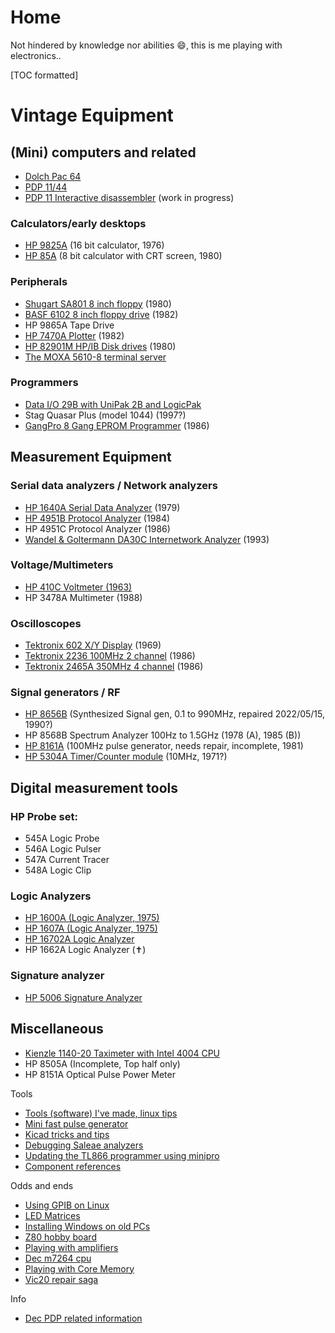 # Home
Not hindered by knowledge nor abilities :smile:, this is me playing with electronics..

[TOC formatted]

# Vintage Equipment

## (Mini) computers and related

- [Dolch Pac 64](dolch-pac-64/index.md)
- [PDP 11/44](pdp-1144/index.md)
- [PDP 11 Interactive disassembler](the-interactive-disassembler/index.md) (work in progress)

### Calculators/early desktops

- [HP 9825A](hp-9825a/index.md) (16 bit calculator, 1976)
- [HP 85A](hp-85a/index.md) (8 bit calculator with CRT screen, 1980)

### Peripherals

- [Shugart SA801 8 inch floppy](the-shugart-801/index.md) (1980)
- [BASF 6102 8 inch floppy drive](the-basf-6102-8-inch-floppy-drive-dead/index.md) (1982)
- HP 9865A Tape Drive
- [HP 7470A Plotter](hp-7470a-plotter/index.md) (1982)
- [HP 82901M HP/IB Disk drives](hp82901m-disk-drives/index.md) (1980)
- [The MOXA 5610-8 terminal server](the-moxa-nport-5610-serial-ethernet-device/index.md)

### Programmers

- [Data I/O 29B with UniPak 2B and LogicPak](data-io-29b/index.md)
- Stag Quasar Plus (model 1044) (1997?)
- [GangPro 8 Gang EPROM Programmer](gangpro-8-eprom-programmer/index.md) (1986)

## Measurement Equipment

### Serial data analyzers / Network analyzers

- [HP 1640A Serial Data Analyzer](hp1640a-serial-data-analyzer/index.md) (1979)
- [HP 4951B Protocol Analyzer](hp-4951b-protocol-analyzer/index.md) (1984)
- HP 4951C Protocol Analyzer (1986)
- [Wandel & Goltermann DA30C Internetwork Analyzer](wandel-goltermann-da30c/index.md) (1993)

### Voltage/Multimeters

- [HP 410C Voltmeter (1963)](the-hp-410c-voltmeter/index.md)
- HP 3478A Multimeter (1988)

### Oscilloscopes

- [Tektronix 602 X/Y Display](tektronix-602-x-y-display/index.md) (1969)
- [Tektronix 2236 100MHz 2 channel](tektronix-2236/index.md) (1986)
- [Tektronix 2465A 350MHz 4 channel](tektronix-2465a-oscilloscope/index.md) (1986)

### Signal generators / RF

- [HP 8656B](hp-8656b-repair/index.md) (Synthesized Signal gen, 0.1 to 990MHz, repaired 2022/05/15, 1990?)
- HP 8568B Spectrum Analyzer 100Hz to 1.5GHz (1978 (A), 1985 (B))
- [HP 8161A](hp-8161a-100mhz-pulse-generator/index.md) (100MHz pulse generator, needs repair, incomplete, 1981)
- [HP 5304A Timer/Counter module](hp-5304a-timer-counter/index.md) (10MHz, 1971?)

## Digital measurement tools

### HP Probe set:

- 545A Logic Probe
- 546A Logic Pulser
- 547A Current Tracer
- 548A Logic Clip

### Logic Analyzers

- [HP 1600A (Logic Analyzer, 1975)](hp-1600a-logic-analyzer/index.md)
- [HP 1607A (Logic Analyzer, 1975)](the-hp-1607a-logic-analyzer/index.md)
- [HP 16702A Logic Analyzer](hp-16702a-logic-analyzer/index.md)
- HP 1662A Logic Analyzer (:latin_cross:)

### Signature analyzer

- [HP 5006 Signature Analyzer](hp-5006a-signature-analyzer/index.md)

## Miscellaneous

- [Kienzle 1140-20 Taximeter with Intel 4004 CPU](kienzle/index.md)
- HP 8505A (Incomplete, Top half only)
- HP 8151A Optical Pulse Power Meter

Tools

- [Tools (software) I've made, linux tips](tools/index.md)
- [Mini fast pulse generator](mini-fast-pulse-generator/index.md)
- [Kicad tricks and tips](kicad-tips-and-tricks/index.md)
- [Debugging Saleae analyzers](creatingdebugging-saleae-analyzers/index.md)
- [Updating the TL866 programmer using minipro](updating-the-tl866ii-using-minipro/index.md)
- [Component references](component-details/index.md)

Odds and ends

- [Using GPIB on Linux](using-gpib-on-linux/index.md)
- [LED Matrices](led-matrix-fun/index.md)
- [Installing Windows on old PCs](installing-windows-versions-on-old-pcs/index.md)
- [Z80 hobby board](z80-hobby-board/index.md)
- [Playing with amplifiers](amplifiers/index.md)
- [Dec m7264 cpu](dec-digital-m7264-eb-qbus-lsi-1103-cpu-card/index.md)
- [Playing with Core Memory](core-memory-experiments/index.md)
- [Vic20 repair saga](vic-20-repair/index.md)

Info

- [Dec PDP related information](dec-pdp-home/index.md)
